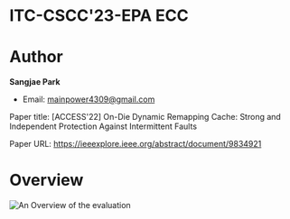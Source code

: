 # ITC-CSCC'23-EPA ECC

# Author

**Sangjae Park** 
- Email: mainpower4309@gmail.com

Paper title: [ACCESS'22] On-Die Dynamic Remapping Cache: Strong and Independent Protection Against Intermittent Faults

Paper URL: https://ieeexplore.ieee.org/abstract/document/9834921


# Overview
![An Overview of the evaluation](https://github.com/xyz123479/ACCESS_22-DRC/blob/main/DRC.png)
